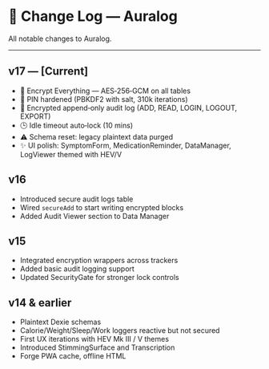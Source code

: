 # 📝 Change Log — Auralog

All notable changes to Auralog.

---

## v17 — [Current]
- 🔐 Encrypt Everything — AES‑256‑GCM on all tables
- 🔑 PIN hardened (PBKDF2 with salt, 310k iterations)
- 📜 Encrypted append‑only audit log (ADD, READ, LOGIN, LOGOUT, EXPORT)
- 🕒 Idle timeout auto‑lock (10 mins)
- ⚠️ Schema reset: legacy plaintext data purged
- ✨ UI polish: SymptomForm, MedicationReminder, DataManager, LogViewer themed with HEV/V

## v16
- Introduced secure audit logs table
- Wired `secureAdd` to start writing encrypted blocks
- Added Audit Viewer section to Data Manager

## v15
- Integrated encryption wrappers across trackers
- Added basic audit logging support
- Updated SecurityGate for stronger lock controls

## v14 & earlier
- Plaintext Dexie schemas
- Calorie/Weight/Sleep/Work loggers reactive but not secured
- First UX iterations with HEV Mk III / V themes
- Introduced StimmingSurface and Transcription
- Forge PWA cache, offline HTML
